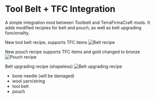 # Tool Belt + TFC Integration

A simple integration mod between Toolbelt and TerraFirmaCraft mods. It adds modified recipies for belt and pouch, as well as belt upgrading funcionality.

New tool belt recipe, supports TFC items
![Belt recipe](https://github.com/user-attachments/assets/f8a35f2f-c0fe-4130-9124-2ebafcfa3280)

New pouch recipe supports TFC items and gold changed to bronze
![Pouch recipe](https://github.com/user-attachments/assets/d4422a81-1738-459d-ab65-a656b58c7e4d)

Belt upgrading recipe (shapeless)
![Belt upgrading recipe](https://github.com/user-attachments/assets/0e7455f9-e79a-4376-89fb-bc9abd8c1f20)
- bone needle (will be damaged)
- wool yarn/string
- tool belt
- pouch
